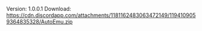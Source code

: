 Version: 1.0.0.1
Download: https://cdn.discordapp.com/attachments/1181162483063472149/1194109059364835328/AutoEmu.zip
